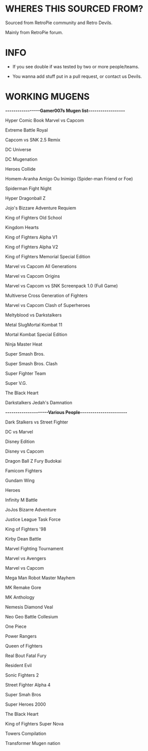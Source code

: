 
# WHERES THIS SOURCED FROM? #

Sourced from RetroPie community and Retro Devils. 

Mainly from RetroPie forum. 

# INFO #

- If you see double if was tested by two or more people/teams.

- You wanna add stuff put in a pull request, or contact us Devils. 


# WORKING MUGENS #



**-----------------Gamer007s Mugen list------------------**

Hyper Comic Book Marvel vs Capcom 

Extreme Battle Royal

Capcom vs SNK 2.5 Remix

DC Universe

DC Mugenation

Heroes Collide

Homem-Aranha Amigo Ou Inimigo (Spider-man Friend or Foe)

Spiderman Fight Night

Hyper Dragonball Z

Jojo's Bizzare Adventure Requiem

King of Fighters Old School

Kingdom Hearts

King of Fighters Alpha V1

King of Fighters Alpha V2

King of Fighters Memorial Special Edition

Marvel vs Capcom All Generations

Marvel vs Capcom Origins

Marvel vs Capcom vs SNK Screenpack 1.0 (Full Game)

Multiverse Cross Generation of Fighters

Marvel vs Capcom Clash of Superheroes

Meltyblood vs Darkstalkers

Metal SlugMortal Kombat 11

Mortal Kombat Special Edition

Ninja Master Heat

Super Smash Bros.

Super Smash Bros. Clash


Super Fighter Team

Super V.G.

The Black Heart

Darkstalkers Jedah's Damnation

**---------------------Various People-----------------------**

Dark Stalkers vs Street Fighter

DC vs Marvel

Disney Edition

Disney vs Capcom

Dragon Ball Z Fury Budokai

Famicom Fighters

Gundam Wing

Heroes

Infinity M Battle

JoJos Bizarre Adventure

Justice League Task Force

King of Fighters '98

Kirby Dean Battle

Marvel Fighting Tournament

Marvel vs Avengers

Marvel vs Capcom

Mega Man Robot Master Mayhem

MK Remake Gore

MK Anthology

Nemesis Diamond Veal

Neo Geo Battle Collesium

One Piece

Power Rangers

Queen of Fighters

Real Bout Fatal Fury

Resident Evil

Sonic Fighters 2

Street Fighter Alpha 4

Super Smah Bros

Super Heroes 2000

The Black Heart

King of Fighters Super Nova

Towers Compilation

Transformer Mugen nation

